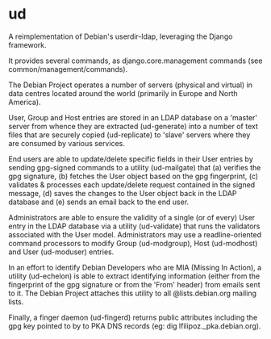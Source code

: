 # ud

A reimplementation of Debian's userdir-ldap, leveraging the Django framework.

It provides several commands, as django.core.management commands (see 
common/management/commands).

The Debian Project operates a number of servers (physical and virtual) in data
centres located around the world (primarily in Europe and North America).

User, Group and Host entries are stored in an LDAP database on a 'master' server
from whence they are extracted (ud-generate) into a number of text files that
are securely copied (ud-replicate) to 'slave' servers where they are consumed by
various services.

End users are able to update/delete specific fields in their User entries by
sending gpg-signed commands to a utility (ud-mailgate) that (a) verifies the
gpg signature, (b) fetches the User object based on the gpg fingerprint, (c)
validates &amp; processes each update/delete request contained in the signed
message, (d) saves the changes to the User object back in the LDAP database and
(e) sends an email back to the end user.

Administrators are able to ensure the validity of a single (or of every) User
entry in the LDAP database via a utility (ud-validate) that runs the validators
associated with the User model. Administrators may use a readline-oriented
command processors to modify Group (ud-modgroup), Host (ud-modhost) and User
(ud-moduser) entries.

In an effort to identify Debian Developers who are MIA (Missing In Action), a
utility (ud-echelon) is able to extract identifying information (either from the
fingerprint of the gpg signature or from the 'From' header) from emails sent
to it.  The Debian Project attaches this utility to all @lists.debian.org mailing
lists.

Finally, a finger daemon (ud-fingerd) returns public attributes including the
gpg key pointed to by to PKA DNS records (eg: dig lfilipoz._pka.debian.org).
